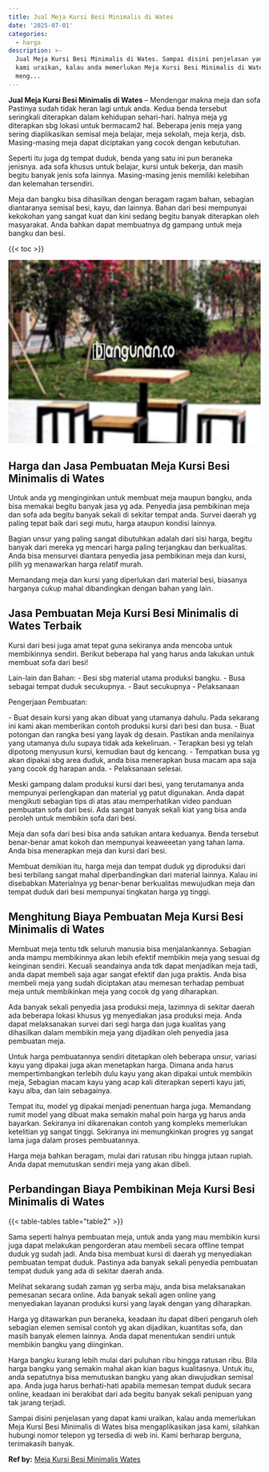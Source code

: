 ```yaml
---
title: Jual Meja Kursi Besi Minimalis di Wates
date: '2025-07-01'
categories:
  - harga
description: >-
  Jual Meja Kursi Besi Minimalis di Wates. Sampai disini penjelasan yang dapat
  kami uraikan, kalau anda memerlukan Meja Kursi Besi Minimalis di Wates bisa
  meng...
---
```


**Jual Meja Kursi Besi Minimalis di Wates** – Mendengar makna meja dan sofa Pastinya sudah tidak heran lagi untuk anda. Kedua benda tersebut seringkali diterapkan dalam kehidupan sehari-hari. halnya meja yg diterapkan sbg lokasi untuk bermacam2 hal. Beberapa jenis meja yang sering diaplikasikan semisal meja belajar, meja sekolah, meja kerja, dsb. Masing-masing meja dapat diciptakan yang cocok dengan kebutuhan.

Seperti itu juga dg tempat duduk, benda yang satu ini pun beraneka jenisnya. ada sofa khusus untuk belajar, kursi untuk bekerja, dan masih begitu banyak jenis sofa lainnya. Masing-masing jenis memiliki kelebihan dan kelemahan tersendiri.

Meja dan bangku bisa dihasilkan dengan beragam ragam bahan, sebagian diantaranya semisal besi, kayu, dan lainnya. Bahan dari besi mempunyai kekokohan yang sangat kuat dan kini sedang begitu banyak diterapkan oleh masyarakat. Anda bahkan dapat membuatnya dg gampang untuk meja bangku dan besi.

{{< toc >}}

![Jual Meja Kursi Besi Minimalis di Wates](/images/jual-meja-besi-murah13.png)

## Harga dan Jasa Pembuatan Meja Kursi Besi Minimalis di Wates

Untuk anda yg menginginkan untuk membuat meja maupun bangku, anda bisa memakai begitu banyak jasa yg ada. Penyedia jasa pembikinan meja dan sofa ada begitu banyak sekali di sekitar tempat anda. Survei daerah yg paling tepat baik dari segi mutu, harga ataupun kondisi lainnya.

Bagian unsur yang paling sangat dibutuhkan adalah dari sisi harga, begitu banyak dari mereka yg mencari harga paling terjangkau dan berkualitas. Anda bisa mensurvei diantara penyedia jasa pembikinan meja dan kursi, pilih yg menawarkan harga relatif murah.

Memandang meja dan kursi yang diperlukan dari material besi, biasanya harganya cukup mahal dibandingkan dengan bahan yang lain.

## Jasa Pembuatan Meja Kursi Besi Minimalis di Wates Terbaik

Kursi dari besi juga amat tepat guna sekiranya anda mencoba untuk membikinnya sendiri. Berikut beberapa hal yang harus anda lakukan untuk membuat sofa dari besi!

Lain-lain dan Bahan: - Besi sbg material utama produksi bangku. - Busa sebagai tempat duduk secukupnya. - Baut secukupnya - Pelaksanaan

Pengerjaan Pembuatan:

\- Buat desain kursi yang akan dibuat yang utamanya dahulu. Pada sekarang ini kami akan memberikan contoh produksi kursi dari besi dan busa. - Buat potongan dan rangka besi yang layak dg desain. Pastikan anda menilainya yang utamanya dulu supaya tidak ada kekeliruan. - Terapkan besi yg telah dipotong menyusun kursi, kemudian baut dg kencang. - Tempatkan busa yg akan dipakai sbg area duduk, anda bisa menerapkan busa macam apa saja yang cocok dg harapan anda. - Pelaksanaan selesai.

Meski gampang dalam produksi kursi dari besi, yang terutamanya anda mempunyai perlengkapan dan material yg patut digunakan. Anda dapat mengikuti sebagian tips di atas atau memperhatikan video panduan pembuatan sofa dari besi. Ada sangat banyak sekali kiat yang bisa anda peroleh untuk membikin sofa dari besi.

Meja dan sofa dari besi bisa anda satukan antara keduanya. Benda tersebut benar-benar amat kokoh dan mempunyai keaweeetan yang tahan lama. Anda bisa menerapkan meja dan kursi dari besi.

Membuat demikian itu, harga meja dan tempat duduk yg diproduksi dari besi terbilang sangat mahal diperbandingkan dari material lainnya. Kalau ini disebabkan Materialnya yg benar-benar berkualitas mewujudkan meja dan tempat duduk dari besi mempunyai tingkatan harga yg tinggi.

## Menghitung Biaya Pembuatan Meja Kursi Besi Minimalis di Wates

Membuat meja tentu tdk seluruh manusia bisa menjalankannya. Sebagian anda mampu membikinnya akan lebih efektif membikin meja yang sesuai dg keinginan sendiri. Kecuali seandainya anda tdk dapat menjadikan meja tadi, anda dapat membeli saja agar sangat efektif dan juga praktis. Anda bisa membeli meja yang sudah diciptakan atau memesan terhadap pembuat meja untuk membikinkan meja yang cocok dg yang diharapkan.

Ada banyak sekali penyedia jasa produksi meja, lazimnya di sekitar daerah ada beberapa lokasi khusus yg menyediakan jasa produksi meja. Anda dapat melaksanakan survei dari segi harga dan juga kualitas yang dihasilkan dalam membikin meja yang dijadikan oleh penyedia jasa pembuatan meja.

Untuk harga pembuatannya sendiri ditetapkan oleh beberapa unsur, variasi kayu yang dipakai juga akan menetapkan harga. Dimana anda harus mempertimbangkan terlebih dulu kayu yang akan dipakai untuk membikin meja, Sebagian macam kayu yang acap kali diterapkan seperti kayu jati, kayu alba, dan lain sebagainya.

Tempat itu, model yg dipakai menjadi penentuan harga juga. Memandang rumit model yang dibuat maka semakin mahal poin harga yg harus anda bayarkan. Sekiranya ini dikarenakan contoh yang kompleks memerlukan ketelitian yg sangat tinggi. Sekiranya ini memungkinkan progres yg sangat lama juga dalam proses pembuatannya.

Harga meja bahkan beragam, mulai dari ratusan ribu hingga jutaan rupiah. Anda dapat memutuskan sendiri meja yang akan dibeli.

## Perbandingan Biaya Pembikinan Meja Kursi Besi Minimalis di Wates

{{< table-tables table="table2" >}}

Sama seperti halnya pembuatan meja, untuk anda yang mau membikin kursi juga dapat melakukan pengorderan atau membeli secara offline tempat duduk yg sudah jadi. Anda bisa membuat kursi di daerah yg menyediakan pembuatan tempat duduk. Pastinya ada banyak sekali penyedia pembuatan tempat duduk yang ada di sekitar daerah anda.

Melihat sekarang sudah zaman yg serba maju, anda bisa melaksanakan pemesanan secara online. Ada banyak sekali agen online yang menyediakan layanan produksi kursi yang layak dengan yang diharapkan.

Harga yg ditawarkan pun beraneka, keadaan itu dapat diberi pengaruh oleh sebagian elemen semisal contoh yg akan dijadikan, kuantitas sofa, dan masih banyak elemen lainnya. Anda dapat menentukan sendiri untuk membikin bangku yang diinginkan.

Harga bangku kurang lebih mulai dari puluhan ribu hingga ratusan ribu. Bila harga bangku yang semakin mahal akan kian bagus kualitasnya. Untuk itu, anda sepatutnya bisa memutuskan bangku yang akan diwujudkan semisal apa. Anda juga harus berhati-hati apabila memesan tempat duduk secara online, keadaan ini berakibat dari ada begitu banyak sekali penipuan yang tak jarang terjadi.

Sampai disini penjelasan yang dapat kami uraikan, kalau anda memerlukan Meja Kursi Besi Minimalis di Wates bisa mengaplikasikan jasa kami, silahkan hubungi nomor telepon yg tersedia di web ini. Kami berharap berguna, terimakasih banyak.

**Ref by:** [Meja Kursi Besi Minimalis Wates](https://id.wikipedia.org/wiki/Meja)
